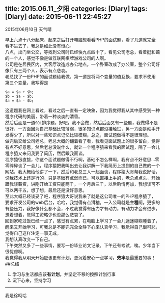 title: 2015.06.11_夕阳
categories: [Diary]
tags: [Diary]
date: 2015-06-11 22:45:27
---
2015年06月10日 天气晴  
<!--more-->
早上六点十八分起床，起来之后打开电脑想看看PHP的面试题，看了几道就完全看不进去了，我总是如此没有恒心。  
八点，出门坐公交，等找到公司时已经快九点四十了，看见公司老总，看着挺和蔼的一个人，感觉不像是做互联网棋牌游戏公司的人啊。  
公司是在居民区内，大客厅改造成办公地点，一个卧室改成了办公室，整个公司好像只有三两个人，表示有点悲哀。  
老总找了一份PHP的面试题给我做，第一道是将两个变量的值互换，要求不使用第三个变量，我写得是  

	$a = $a + $b;
	$b = $a - $b;
	$a = $a - $b;
这道题我在网上看过，看过之后一直有一定映象，因为我觉得我从其中感受到一种程序代码的美丽，带着一种淡淡的清香。  
然后后面是一道`SQL`排序题，好吧，我不会做，然后后面又有一些题，我做得不是很好，一方面因为自己基础比较薄弱，很多知识点都没接触过，另一方面是动手开发得少了，所以对一些知识点记忆比较模糊，总之，面试题做得不是很理想。  
做完后交给公司老总，老总大概的翻着看了看，我看见面试题上的很多留白，觉得有点不好意思，然后老总没说什么，就让一个程序猿来看我的面试题，隔了一会儿程序猿又来问我要了简历，然后跟我面谈。  
程序猿很直接，你这个面试题做得不行啊，基础不怎么样啊，我有点不好意思...零零碎碎谈了一会儿，程序猿把我叫出去让我讲解一下我简历上提到的自己做的一个网站，我大概给他讲了一下，然后和老总三人一起面谈，程序猿大哥帮我说好话，说我技术上还是行的，只是基础有点弱而已，可以直接上手的，老总点点头，开始跟我谈薪资，讲刚开始工资只能两千，一个月后三千，以后酌情再加，我想谈可不可以两千五，想了想，最后还是没好意思。  
至此大概已经谈妥了吧，程序猿大哥说我来了就是这公司唯一的PHP程序猿了，要求开发公司的web后台，哈哈，我觉得有点滑稽，一入公司就是**主程**啊，更多的有些压力，我好像什么都不会，不过我觉得有压力才有动力，有动力才会有进步，想着想着，觉得工资略少也没那么悲哀了。  
回到家吃过饭已经一点了，感觉有点累，在电脑上学习了一会儿迷迷糊糊睡着了，醒来又开始学习，可我总是不能完完全全静下心来认真学习，我觉得自己很可悲，觉得自己这样注定一事无成。  
我想认真改变一下自己。  
下午突然又多了一些事情，要写一份毕业论文记录，下午还有考试，唉。少年当下很忧虑啊。  
我觉得我从明天开始应该更有计划，更沉着安心一点学习，**效率**是最重要的事！  
##总结
1. 学习与生活都应该**有计划**，并坚定不移的按照计划行事
2. 沉下心来，坚持学习
___
我是徐呵哈